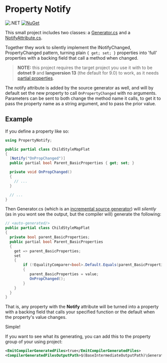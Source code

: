 # Property Notify

![.NET](https://github.com/ChrisPritchard/PropertyNotify/actions/workflows/dotnet.yml/badge.svg) [![NuGet](https://img.shields.io/nuget/v/PropertyNotify.svg)](https://www.nuget.org/packages/PropertyNotify/)

This small project includes two classes: a [Generator.cs](./PropertyNotify/Generator.cs) and a [NotifyAttribute.cs](./PropertyNotify/NotifyAttribute.cs).

Together they work to silently implement the INotifyChanged, PropertyChanged pattern, turning plain `{ get; set; }` properties into 'full' properties with a backing field that call a method when changed.

> **NOTE:** this project requires the target project you use it with to be  **dotnet 9** and **langversion 13** (the default for 9.0) to work, as it needs [partial properties](https://learn.microsoft.com/en-us/dotnet/csharp/language-reference/proposals/csharp-13.0/partial-properties).

The notify attribute is added by the source generator as well, and will by default set the new property to call `OnPropertyChanged` with no arguments. Parameters can be sent to both change the method name it calls, to get it to pass the property name as a string argument, and to pass the prior value.

## Example

If you define a property like so:

```c#
using PropertyNotify;

public partial class ChildStyleMapFlat
{
  [Notify("OnPropChanged")]
  public partial bool Parent_BasicProperties { get; set; }

  private void OnPropChanged() 
  {
    // ...
  }

  // ...
}
```

Then Generator.cs (which is an [incremental source generator](https://github.com/dotnet/roslyn/blob/main/docs/features/incremental-generators.cookbook.md)) will *silently* (as in you wont see the output, but the compiler will) generate the following:

```c#
// <auto-generated/>
public partial class ChildStyleMapFlat
{
  private bool parent_BasicProperties;
  public partial bool Parent_BasicProperties
  {
    get => parent_BasicProperties;
    set 
    {
        if (!EqualityComparer<bool>.Default.Equals(parent_BasicProperties, value))
        {
           parent_BasicProperties = value;
           OnPropChanged();
        }
    }
  }
}
```

That is, any property with the **Notify** attribute will be turned into a property with a backing field that calls your specified function or the default when the property's value changes.

Simple!

If you want to see what its generating, you can add this to the property group of your using project:

```xml
<EmitCompilerGeneratedFiles>true</EmitCompilerGeneratedFiles>
<CompilerGeneratedFilesOutputPath>$(BaseIntermediateOutputPath)\GeneratedFiles</CompilerGeneratedFilesOutputPath>
```
